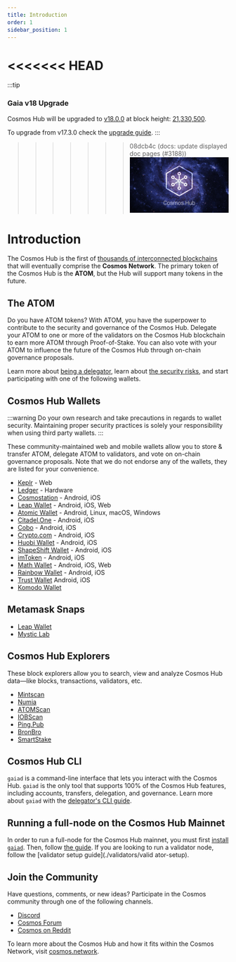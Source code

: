 ```yaml
---
title: Introduction
order: 1
sidebar_position: 1
---
```


<<<<<<< HEAD
=======
:::tip
### **Gaia v18 Upgrade**
Cosmos Hub will be upgraded to [v18.0.0](https://github.com/cosmos/gaia/releases/tag/v18.0.0) at block height: [21,330,500](https://www.mintscan.io/cosmos/block/21330500).

To upgrade from v17.3.0 check the [upgrade guide](https://github.com/cosmos/gaia/blob/v18.0.0/UPGRADING.md).
:::

>>>>>>> 08dcb4c (docs: update displayed doc pages (#3188))
![Welcome to the Cosmos Hub](images/cosmos-hub-image.jpg)

# Introduction

The Cosmos Hub is the first of [thousands of interconnected blockchains](https://cosmos.network) that will eventually comprise the **Cosmos Network**. The primary token of the Cosmos Hub is the **ATOM**, but the Hub will support many tokens in the future.

## The ATOM

Do you have ATOM tokens? With ATOM, you have the superpower to contribute to the security and governance of the Cosmos Hub. Delegate your ATOM to one or more of the validators on the Cosmos Hub blockchain to earn more ATOM through Proof-of-Stake. You can also vote with your ATOM to influence the future of the Cosmos Hub through on-chain governance proposals.

Learn more about [being a delegator](./delegators/delegator-faq.md), learn about [the security risks](./delegators/delegator-security.md), and start participating with one of the following wallets.

## Cosmos Hub Wallets

:::warning
Do your own research and take precautions in regards to wallet security. Maintaining proper security practices is solely your responsibility when using third party wallets.
:::

These community-maintained web and mobile wallets allow you to store & transfer ATOM, delegate ATOM to validators, and vote on on-chain governance proposals. Note that we do not endorse any of the wallets, they are listed for your convenience.

* [Keplr](https://wallet.keplr.app) - Web
* [Ledger](https://www.ledger.com/cosmos-wallet) - Hardware
* [Cosmostation](https://www.cosmostation.io/) - Android, iOS
* [Leap Wallet](https://www.leapwallet.io/) - Android, iOS, Web
* [Atomic Wallet](https://atomicwallet.io/) - Android, Linux, macOS, Windows
* [Citadel.One](https://citadel.one/#mobile) - Android, iOS
* [Cobo](https://cobo.com/) - Android, iOS
* [Crypto.com](https://crypto.com/) - Android, iOS
* [Huobi Wallet](https://www.huobiwallet.com/) - Android, iOS
* [ShapeShift Wallet](https://app.shapeshift.com/) - Android, iOS
* [imToken](https://token.im/) - Android, iOS
* [Math Wallet](https://www.mathwallet.org/en/) - Android, iOS, Web
* [Rainbow Wallet](https://www.rainbow.one) - Android, iOS
* [Trust Wallet](https://trustwallet.com/) Android, iOS
* [Komodo Wallet](https://atomicdex.io/en/)


## Metamask Snaps

* [Leap Wallet](https://www.leapwallet.io/snaps)
* [Mystic Lab](https://metamask.mysticlabs.xyz/)

## Cosmos Hub Explorers

These block explorers allow you to search, view and analyze Cosmos Hub data&mdash;like blocks, transactions, validators, etc.

* [Mintscan](https://mintscan.io)
* [Numia](https://www.datalenses.zone/chain/cosmos)
* [ATOMScan](https://atomscan.com)
* [IOBScan](https://cosmoshub.iobscan.io/)
* [Ping.Pub](https://ping.pub/cosmos)
* [BronBro](https://monitor.bronbro.io/d/cosmos-stats/cosmos)
* [SmartStake](https://cosmos.smartstake.io/stats)

## Cosmos Hub CLI

`gaiad` is a command-line interface that lets you interact with the Cosmos Hub. `gaiad` is the only tool that supports 100% of the Cosmos Hub features, including accounts, transfers, delegation, and governance. Learn more about `gaiad` with the [delegator's CLI guide](./delegators/delegator-guide-cli.md).

## Running a full-node on the Cosmos Hub Mainnet

In order to run a full-node for the Cosmos Hub mainnet, you must first [install `gaiad`](./getting-started/installation). Then, follow [the guide](./hub-tutorials/join-mainnet).
If you are looking to run a validator node, follow the [validator setup guide](./validators/valid
ator-setup).

## Join the Community

Have questions, comments, or new ideas? Participate in the Cosmos community through one of the following channels.

* [Discord](https://discord.gg/interchain)
* [Cosmos Forum](https://forum.cosmos.network)
* [Cosmos on Reddit](https://reddit.com/r/cosmosnetwork)

To learn more about the Cosmos Hub and how it fits within the Cosmos Network, visit [cosmos.network](https://cosmos.network).
